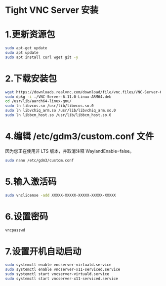 # Tight VNC Server 安装

# 1.更新资源包

```bash
sudo apt-get update
sudo apt update
sudo apt install curl wget git -y
```

# 2.下载安装包

```bash
wget https://downloads.realvnc.com/download/file/vnc.files/VNC-Server-6.11.0-Linux-ARM64.deb
sudo dpkg -i ./VNC-Server-6.11.0-Linux-ARM64.deb
cd /usr/lib/aarch64-linux-gnu/
sudo ln libvcos.so /usr/lib/libvcos.so.0
sudo ln libvchiq_arm.so /usr/lib/libvchiq_arm.so.0
sudo ln libbcm_host.so /usr/lib/libbcm_host.so.0
```

# 4.编辑 /etc/gdm3/custom.conf 文件

因为您正在使用非 LTS 版本，并取消注释 WaylandEnable=false。

```bash
sudo nano /etc/gdm3/custom.conf
```

# 5.输入激活码

```bash
sudo vnclicense -add XXXXX-XXXXX-XXXXX-XXXXX-XXXXX
```

# 6.设置密码

```bash
vncpasswd
```

# 7.设置开机自动启动

```bash
sudo systemctl enable vncserver-virtuald.service
sudo systemctl enable vncserver-x11-serviced.service
sudo systemctl start vncserver-virtuald.service
sudo systemctl start vncserver-x11-serviced.service
```

